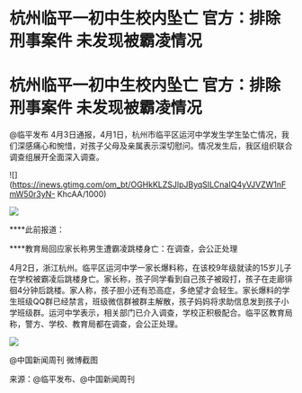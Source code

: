 # 杭州临平一初中生校内坠亡 官方：排除刑事案件 未发现被霸凌情况

# 杭州临平一初中生校内坠亡 官方：排除刑事案件 未发现被霸凌情况

@临平发布
4月3日通报，4月1日，杭州市临平区运河中学发生学生坠亡情况，我们深感痛心和惋惜，对孩子父母及亲属表示深切慰问。情况发生后，我区组织联合调查组展开全面深入调查。

![](https://inews.gtimg.com/om_bt/OGHkKLZSJlpJByqSILCnaIQ4yVJVZW1nFmW50r3yN-
KhcAA/1000)

![](https://inews.gtimg.com/om_bt/OMseHXiPIa9xP78JVOh8Z99vB1RDI5A89A8h0EY1jCLsUAA/1000)

****此前报道：

****教育局回应家长称男生遭霸凌跳楼身亡：在调查，会公正处理

4月2日，浙江杭州。临平区运河中学一家长爆料称，在该校9年级就读的15岁儿子在学校被霸凌后跳楼身亡。家长称，孩子同学看到自己孩子被殴打，孩子在走廊徘徊4分钟后跳楼。家人称，孩子胆小还有恐高症，多绝望才会轻生。家长爆料的学生班级QQ群已经禁言，班级微信群被群主解散，孩子妈妈将求助信息发到孩子小学班级群。运河中学表示，相关部门已介入调查，学校正积极配合。临平区教育局称，警方、学校、教育局都在调查，会公正处理。

![](https://inews.gtimg.com/om_bt/OB6An1REDxxg86hRE5jZqwtqoEONRLU6MMwqyYjgKqhi8AA/1000)

@中国新闻周刊 微博截图

来源：@临平发布、@中国新闻周刊‍

